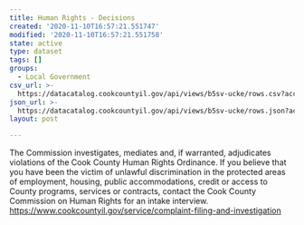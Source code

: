 ```yaml
---
title: Human Rights - Decisions
created: '2020-11-10T16:57:21.551747'
modified: '2020-11-10T16:57:21.551758'
state: active
type: dataset
tags: []
groups:
  - Local Government
csv_url: >-
  https://datacatalog.cookcountyil.gov/api/views/b5sv-ucke/rows.csv?accessType=DOWNLOAD
json_url: >-
  https://datacatalog.cookcountyil.gov/api/views/b5sv-ucke/rows.json?accessType=DOWNLOAD
layout: post

---
```

The Commission investigates, mediates and, if warranted, adjudicates violations of the Cook County Human Rights Ordinance.  If you believe that you have been the victim of unlawful discrimination in the protected areas of employment, housing, public accommodations, credit or access to County programs, services or contracts, contact the Cook County Commission on Human Rights for an intake interview. https://www.cookcountyil.gov/service/complaint-filing-and-investigation

